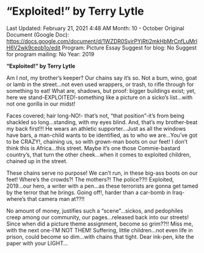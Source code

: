 # “Exploited!” by Terry Lytle

Last Updated: February 21, 2021 4:48 AM
Month: 10 - October
Original Document (Google Doc): https://docs.google.com/document/d/1WZDR0SvirPYjRti2mkHbMrCnfLuMrlH6V2wk9ceob1o/edit
Program: Picture Essay
Suggest for blog: No
Suggest for program mailing: No
Year: 2019

**“Exploited!” by Terry Lytle**

Am I not, my brother’s keeper? Our chains say it’s so. Not a bum, wino, goat or lamb in the street...not even used wrappers, or trash, to rifle through for something to eat! What are, shadows, but proof: bigger buildings exist; yet, here we stand-EXPLOITED!-something like a picture on a sicko’s list...with not one gorilla in our midst!

Faces covered; hair long-NO!- that’s not, “that position”-it’s from being shackled so long...standing, with my eyes blind. And, that’s my brother-beat my back first!!! He wears an athletic supporter...Just as all the windows have bars, a man-child wants to be identified, as to who we are...You’ve got to be CRAZY!, chaining us, so with grown-man boots on our feet! I don’t think this is Africa...this street. Maybe it’s one those Commie-bastard country’s, that turn the other cheek...when it comes to exploited children, chained up in the street.

These chains serve no purpose! We can’t run, in these big-ass boots on our feet! Where’s the crowds?! The mothers?! The police??!! Exploited, 2019...our hero, a writer with a pen...as these terrorists are gonna get tamed by the terror that he brings. Going off!, harder than a car-bomb in Iraq-where’s that camera man at??!!

No amount of money, justifies such a “scene”...sickos, and pedophiles creep among our community, our pages...released back into our streets! Since when did a picture theme assignment, become so grim??!! Miss me, with the next one-I’M NOT THEM! Suffering, little children...not even life in prison, could become so dim...with chains that tight. Dear ink-pen, kite the paper with your LIGHT...